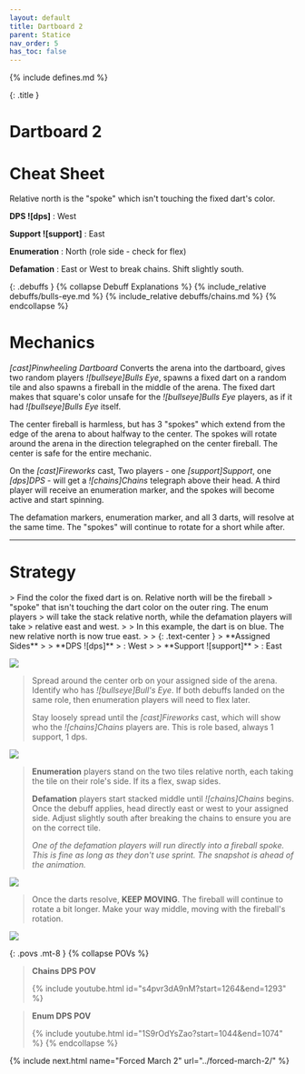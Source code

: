 ```yaml
---
layout: default
title: Dartboard 2
parent: Statice
nav_order: 5
has_toc: false
---
```


{% include defines.md %}

{: .title }
# Dartboard 2

# Cheat Sheet

Relative north is the "spoke" which isn't touching the fixed dart's color.

**DPS ![dps]**
: West

**Support ![support]**
: East

**Enumeration**
: North (role side - check for flex)

**Defamation**
: East or West to break chains. Shift slightly south.

{: .debuffs }
{% collapse Debuff Explanations %}
{% include_relative debuffs/bulls-eye.md %}
{% include_relative debuffs/chains.md %}
{% endcollapse %}

# Mechanics

*[cast]Pinwheeling Dartboard* Converts the arena into the dartboard, gives two
random players *![bullseye]Bulls Eye*, spawns a fixed dart on a random tile and
also spawns a fireball in the middle of the arena. The fixed dart makes that
square's color unsafe for the *![bullseye]Bulls Eye* players, as if it had
*![bullseye]Bulls Eye* itself.

The center fireball is harmless, but has 3 "spokes" which extend from the edge
of the arena to about halfway to the center. The spokes will rotate around the
arena in the direction telegraphed on the center fireball. The center is safe
for the entire mechanic.

On the *[cast]Fireworks* cast, Two players - one *[support]Support*, one
*[dps]DPS* - will get a *![chains]Chains* telegraph above their head. A third
player will receive an enumeration marker, and the spokes will become active and
start spinning.

The defamation markers, enumeration marker, and all 3 darts, will resolve at the
same time. The "spokes" will continue to rotate for a short while after.

-----

# Strategy

<div class="mechanics" markdown="1">
> Find the color the fixed dart is on. Relative north will be the fireball
> "spoke" that isn't touching the dart color on the outer ring. The enum players
> will take the stack relative north, while the defamation players will take
> relative east and west.
>
> In this example, the dart is on blue. The new relative north is now true east.
>
> {: .text-center }
> **Assigned Sides**
>
> **DPS ![dps]**
> : West
>
> **Support ![support]**
> : East

![](./timeline-1.png)

> Spread around the center orb on your assigned side of the arena. Identify who
> has *![bullseye]Bull's Eye*. If both debuffs landed on the same role, then
> enumeration players will need to flex later.
>
> Stay loosely spread until the *[cast]Fireworks* cast, which will show who the
> *![chains]Chains* players are. This is role based, always 1 support, 1 dps.

![](./timeline-2.png)

> **Enumeration** players stand on the two tiles relative north, each taking the
> tile on their role's side. If its a flex, swap sides.
>
> **Defamation** players start stacked middle until *![chains]Chains* begins.
> Once the debuff applies, head directly east or west to your assigned side.
> Adjust slightly south after breaking the chains to ensure you are on the
> correct tile.
>
> *One of the defamation players will run directly into a fireball spoke. This
> is fine as long as they don't use sprint. The snapshot is ahead of the
> animation.*

![](./timeline-3.png)


> Once the darts resolve, **KEEP MOVING**. The fireball will continue to rotate
> a bit longer. Make your way middle, moving with the fireball's rotation.

![](./timeline-4.png)
</div>

{: .povs .mt-8 }
{% collapse POVs %}
> **Chains DPS POV**
>
> {% include youtube.html id="s4pvr3dA9nM?start=1264&end=1293" %}

> **Enum DPS POV**
>
> {% include youtube.html id="1S9rOdYsZao?start=1044&end=1074" %}
{% endcollapse %}

{% include next.html name="Forced March 2" url="../forced-march-2/" %}
